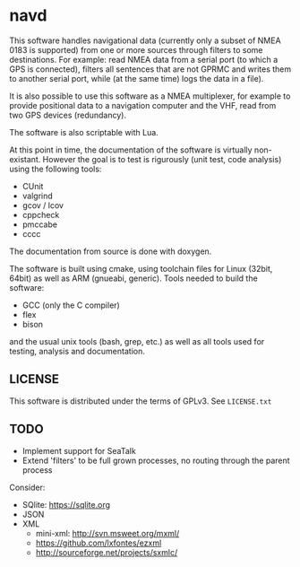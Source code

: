 navd
====

This software handles navigational data (currently only a subset of NMEA 0183
is supported) from one or more sources through filters to some destinations.
For example: read NMEA data from a serial port (to which a GPS is connected),
filters all sentences that are not GPRMC and writes them to another serial port,
while (at the same time) logs the data in a file).

It is also possible to use this software as a NMEA multiplexer, for example
to provide positional data to a navigation computer and the VHF, read from
two GPS devices (redundancy).

The software is also scriptable with Lua.

At this point in time, the documentation of the software is virtually non-existant.
However the goal is to test is rigurously (unit test, code analysis) using
the following tools:
- CUnit
- valgrind
- gcov / lcov
- cppcheck
- pmccabe
- cccc

The documentation from source is done with doxygen.

The software is built using cmake, using toolchain files for Linux (32bit, 64bit)
as well as ARM (gnueabi, generic). Tools needed to build the software:
- GCC (only the C compiler)
- flex
- bison

and the usual unix tools (bash, grep, etc.) as well as all tools used for
testing, analysis and documentation.

LICENSE
-------

This software is distributed under the terms of GPLv3. See ```LICENSE.txt```


TODO
----

- Implement support for SeaTalk
- Extend 'filters' to be full grown processes, no routing through the parent process

Consider:
- SQlite: https://sqlite.org
- JSON
- XML
  - mini-xml: http://svn.msweet.org/mxml/
  - https://github.com/lxfontes/ezxml
  - http://sourceforge.net/projects/sxmlc/

